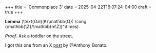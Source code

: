 +++
title = 'Commonplace 3'
date = 2025-04-22T16:07:24-04:00
draft = true
+++

**Lemma** \(\text{Gal}(K/\mathbb{Q}) \cong (\mathbb{\Z}/\mathbb{m\Z})^\times\).

_Proof_. Ask a toddler on the street.

I got this one from an X [post](https://x.com/anthony_bonato/status/1910689898836746383?s=48)
by @Anthony_Bonato.
